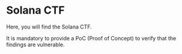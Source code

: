 # Solana CTF

Here, you will find the Solana CTF. 

It is mandatory to provide a PoC (Proof of Concept) to verify that the findings are vulnerable.
